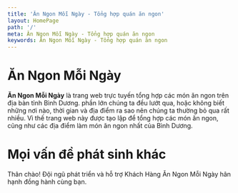```yaml
---
title: 'Ăn Ngon Mỗi Ngày - Tổng hợp quán ăn ngon'
layout: HomePage
path: '/'
meta: Ăn Ngon Mỗi Ngày - Tổng hợp quán ăn ngon
keywords: Ăn Ngon Mỗi Ngày - Tổng hợp quán ăn ngon
---
```



# Ăn Ngon Mỗi Ngày

**Ăn Ngon Mỗi Ngày** là trang web trực tuyến tổng hợp các món ăn ngon trên địa bàn tỉnh Bình Dương.
phần lớn chúng ta đều lướt qua, hoặc không biết những nơi nào, thời gian và địa điểm ra sao nên chúng ta thường bỏ qua rất nhiều.
Vì thế trang web này được tạo lập để tổng hợp các món ăn ngon, cũng như các địa điểm làm món ăn ngon nhất của Bình Dương.

# Mọi vấn đề phát sinh khác

Thân chào!
Đội ngũ phát triển và hỗ trợ Khách Hàng
Ăn Ngon Mỗi Ngày hân hạnh đồng hành cùng bạn.